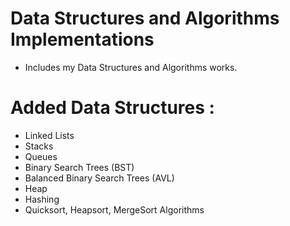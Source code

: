 # Data Structures and Algorithms Implementations
+ Includes my Data Structures and Algorithms works.

# Added Data Structures : 
+ Linked Lists
+ Stacks
+ Queues
+ Binary Search Trees (BST)
+ Balanced Binary Search Trees (AVL)
+ Heap
+ Hashing
+ Quicksort, Heapsort, MergeSort Algorithms
